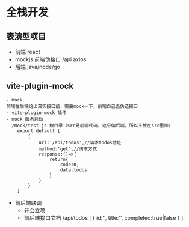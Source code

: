 # 全栈开发
## 表演型项目
- 前端 react
- mockjs 前端伪接口
    /api  axios
- 后端 java/node/go

## vite-plugin-mock
    - mock
    前端在后端给出真实接口前，需要mock一下，前端自己去伪造接口
    - vite-plugin-mock 插件
    - mock 服务启动
    - /mock/test.js 根目录（src是前端代码，这个偏后端，所以不放在src里面）
        export default [
            {
                url:'/api/todos',//请求todos地址
                method:'get',//请求方式
                response:()=>{
                    return{
                        code:0,
                        data:todos
                    }
                }
            }
        ]

- 前后端联调
    - 开会立项
    - 前后端接口文档
    /api/todos
    [
        {
            id:'',
            title:'',
            completed:true|false
        }
    ]